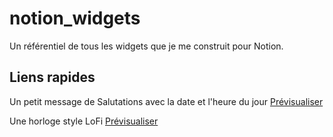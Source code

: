 # notion_widgets
Un référentiel de tous les widgets que je me construit pour Notion.
## Liens rapides
Un petit message de Salutations avec la date et l'heure du jour [Prévisualiser](https://taggaddaaaa.github.io/notion_widgets/greetings.html)

Une horloge style LoFi [Prévisualiser](https://taggaddaaaa.github.io/notion_widgets/flipClock.html)
